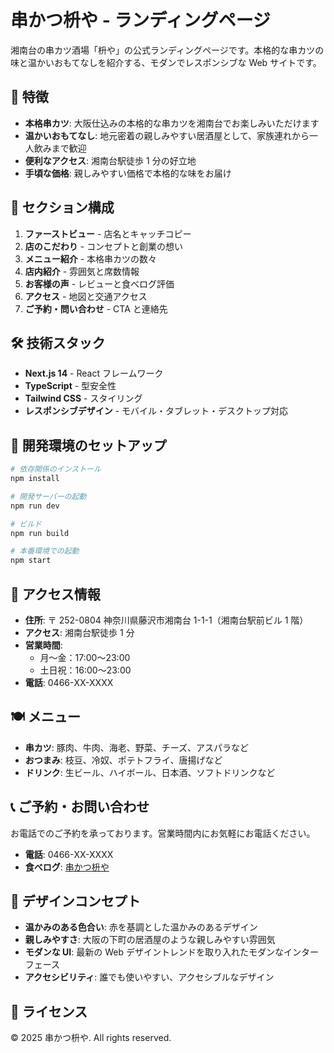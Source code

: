 # 串かつ枡や - ランディングページ

湘南台の串カツ酒場「枡や」の公式ランディングページです。本格的な串カツの味と温かいおもてなしを紹介する、モダンでレスポンシブな Web サイトです。

## 🍢 特徴

- **本格串カツ**: 大阪仕込みの本格的な串カツを湘南台でお楽しみいただけます
- **温かいおもてなし**: 地元密着の親しみやすい居酒屋として、家族連れから一人飲みまで歓迎
- **便利なアクセス**: 湘南台駅徒歩 1 分の好立地
- **手頃な価格**: 親しみやすい価格で本格的な味をお届け

## 📱 セクション構成

1. **ファーストビュー** - 店名とキャッチコピー
2. **店のこだわり** - コンセプトと創業の想い
3. **メニュー紹介** - 本格串カツの数々
4. **店内紹介** - 雰囲気と席数情報
5. **お客様の声** - レビューと食べログ評価
6. **アクセス** - 地図と交通アクセス
7. **ご予約・問い合わせ** - CTA と連絡先

## 🛠️ 技術スタック

- **Next.js 14** - React フレームワーク
- **TypeScript** - 型安全性
- **Tailwind CSS** - スタイリング
- **レスポンシブデザイン** - モバイル・タブレット・デスクトップ対応

## 🚀 開発環境のセットアップ

```bash
# 依存関係のインストール
npm install

# 開発サーバーの起動
npm run dev

# ビルド
npm run build

# 本番環境での起動
npm start
```

## 📍 アクセス情報

- **住所**: 〒 252-0804 神奈川県藤沢市湘南台 1-1-1（湘南台駅前ビル 1 階）
- **アクセス**: 湘南台駅徒歩 1 分
- **営業時間**:
  - 月〜金：17:00〜23:00
  - 土日祝：16:00〜23:00
- **電話**: 0466-XX-XXXX

## 🍽️ メニュー

- **串カツ**: 豚肉、牛肉、海老、野菜、チーズ、アスパラなど
- **おつまみ**: 枝豆、冷奴、ポテトフライ、唐揚げなど
- **ドリンク**: 生ビール、ハイボール、日本酒、ソフトドリンクなど

## 📞 ご予約・お問い合わせ

お電話でのご予約を承っております。営業時間内にお気軽にお電話ください。

- **電話**: 0466-XX-XXXX
- **食べログ**: [串かつ枡や](https://tabelog.com/kanagawa/A1404/A140405/14033139/)

## 🎨 デザインコンセプト

- **温かみのある色合い**: 赤を基調とした温かみのあるデザイン
- **親しみやすさ**: 大阪の下町の居酒屋のような親しみやすい雰囲気
- **モダンな UI**: 最新の Web デザイントレンドを取り入れたモダンなインターフェース
- **アクセシビリティ**: 誰でも使いやすい、アクセシブルなデザイン

## 📄 ライセンス

© 2025 串かつ枡や. All rights reserved.
